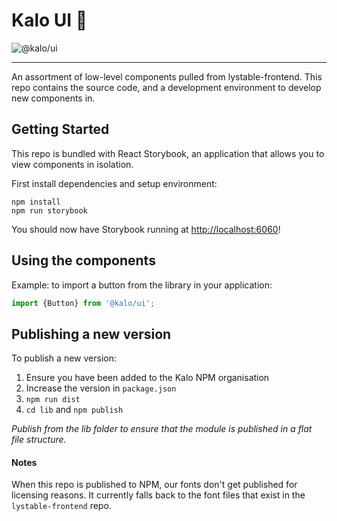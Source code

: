 # Kalo UI 🍃

![@kalo/ui](https://img.shields.io/npm/v/@kalo/ui.svg)

---

An assortment of low-level components pulled from lystable-frontend. This repo contains the source code, and a development environment to develop new components in.

## Getting Started
This repo is bundled with React Storybook, an application that allows you to view components in isolation.

First install dependencies and setup environment:

```
npm install
npm run storybook
```
You should now have Storybook running at [http://localhost:6060](http://localhost:6060)!

## Using the components
Example: to import a button from the library in your application:

```javascript
import {Button} from '@kalo/ui';
```

## Publishing a new version
To publish a new version:

1. Ensure you have been added to the Kalo NPM organisation
2. Increase the version in `package.json`
3. `npm run dist`
4. `cd lib` and `npm publish`

*Publish from the lib folder to ensure that the module is published in a flat file structure.*

#### Notes
When this repo is published to NPM, our fonts don't get published for licensing reasons. It currently falls back to the font files that exist in the `lystable-frontend` repo.
